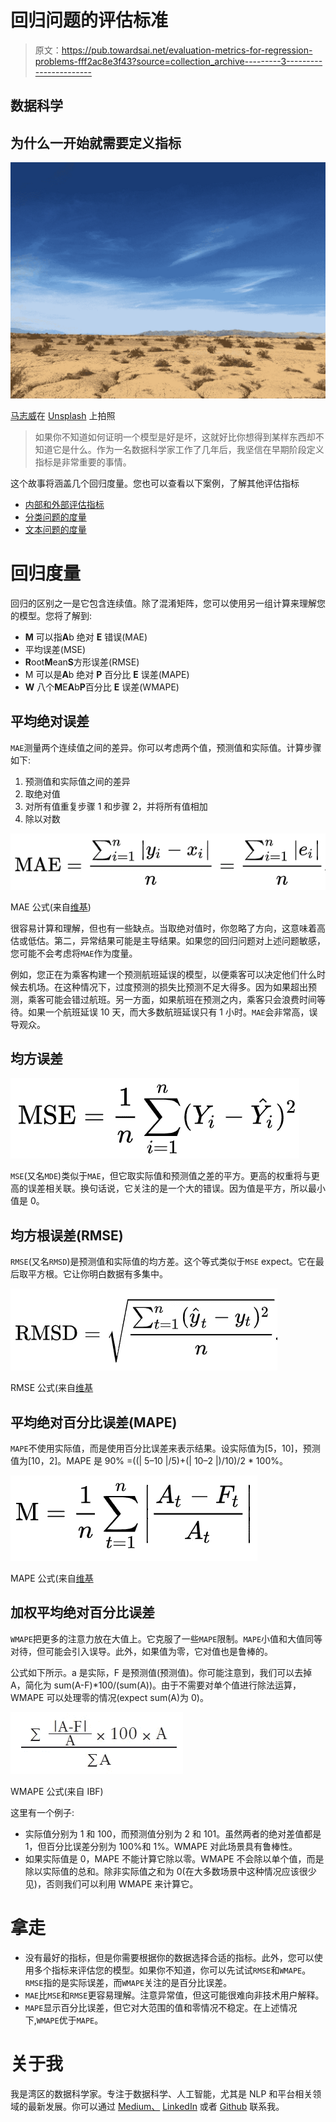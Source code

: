 # 回归问题的评估标准

> 原文：<https://pub.towardsai.net/evaluation-metrics-for-regression-problems-fff2ac8e3f43?source=collection_archive---------3----------------------->

## 数据科学

## 为什么一开始就需要定义指标

![](img/3c353a77467fcf46097debdf87f9f885.png)

[马志威](https://unsplash.com/@makcedward?utm_source=medium&utm_medium=referral)在 [Unsplash](https://unsplash.com/?utm_source=medium&utm_medium=referral) 上拍照

> 如果你不知道如何证明一个模型是好是坏，这就好比你想得到某样东西却不知道它是什么。作为一名数据科学家工作了几年后，我坚信在早期阶段定义指标是非常重要的事情。

这个故事将涵盖几个回归度量。您也可以查看以下案例，了解其他评估指标

*   [内部和外部评估指标](https://medium.com/towards-artificial-intelligence/evaluation-metrics-are-what-you-need-to-define-in-the-earlier-stage-99dbfae51472)
*   [分类问题的度量](https://medium.com/towards-artificial-intelligence/evaluation-metrics-for-classification-problems-e7442092bc5)
*   [文本问题的度量](https://medium.com/towards-artificial-intelligence/evaluation-metrics-for-textual-problems-6e881feef5ad)

# 回归度量

回归的区别之一是它包含连续值。除了混淆矩阵，您可以使用另一组计算来理解您的模型。您将了解到:

*   **M** 可以指**A**b 绝对 **E** 错误(MAE)
*   平均误差(MSE)
*   **R**oot**M**ean**S**方形误差(RMSE)
*   M 可以是**A**b 绝对 **P** 百分比 **E** 误差(MAPE)
*   **W** 八个**M**E**A**b**P**百分比 **E** 误差(WMAPE)

## 平均绝对误差

`MAE`测量两个连续值之间的差异。你可以考虑两个值，预测值和实际值。计算步骤如下:

1.  预测值和实际值之间的差异
2.  取绝对值
3.  对所有值重复步骤 1 和步骤 2，并将所有值相加
4.  除以对数

![](img/90e545d5fc69b3df7854714e2dfdc8c5.png)

MAE 公式(来自[维基](https://en.wikipedia.org/wiki/Mean_absolute_error))

很容易计算和理解，但也有一些缺点。当取绝对值时，你忽略了方向，这意味着高估或低估。第二，异常结果可能是主导结果。如果您的回归问题对上述问题敏感，您可能不会考虑将`MAE`作为度量。

例如，您正在为乘客构建一个预测航班延误的模型，以便乘客可以决定他们什么时候去机场。在这种情况下，过度预测的损失比预测不足大得多。因为如果超出预测，乘客可能会错过航班。另一方面，如果航班在预测之内，乘客只会浪费时间等待。如果一个航班延误 10 天，而大多数航班延误只有 1 小时。`MAE`会非常高，误导观众。

## 均方误差

![](img/6c2e4ad8c4dd60e42ebeabe0fdd65329.png)

`MSE`(又名`MDE`)类似于`MAE`，但它取实际值和预测值之差的平方。更高的权重将与更高的误差相关联。换句话说，它关注的是一个大的错误。因为值是平方，所以最小值是 0。

## 均方根误差(RMSE)

`RMSE`(又名`RMSD`)是预测值和实际值的均方差。这个等式类似于`MSE` expect。它在最后取平方根。它让你明白数据有多集中。

![](img/e9a5c473368000a5bcc0107207744b25.png)

RMSE 公式(来自[维基](https://en.wikipedia.org/wiki/Root-mean-square_deviation)

## 平均绝对百分比误差(MAPE)

`MAPE`不使用实际值，而是使用百分比误差来表示结果。设实际值为[5，10]，预测值为[10，2]。MAPE 是 90% =((| 5–10 |/5)+(| 10–2 |)/10)/2 * 100%。

![](img/e9e5587793a5663fcb7bd0ae6462dc68.png)

MAPE 公式(来自[维基](https://en.wikipedia.org/wiki/Mean_absolute_percentage_error)

## 加权平均绝对百分比误差

`WMAPE`把更多的注意力放在大值上。它克服了一些`MAPE`限制。`MAPE`小值和大值同等对待，但可能会引入误导。此外，如果值为零，它对值也是鲁棒的。

公式如下所示。a 是实际，F 是预测值(预测值)。你可能注意到，我们可以去掉 A，简化为 sum(A-F)*100/(sum(A))。由于不需要对单个值进行除法运算，WMAPE 可以处理零的情况(expect sum(A)为 0)。

![](img/b1345cd5f619be86e9f5b3c9e2617d33.png)

WMAPE 公式(来自 IBF)

这里有一个例子:

*   实际值分别为 1 和 100，而预测值分别为 2 和 101。虽然两者的绝对差值都是 1，但百分比误差分别为 100%和 1%。WMAPE 对此场景具有鲁棒性。
*   如果实际值是 0，MAPE 不能计算它除以零。WMAPE 不会除以单个值，而是除以实际值的总和。除非实际值之和为 0(在大多数场景中这种情况应该很少见)，否则我们可以利用 WMAPE 来计算它。

# 拿走

*   没有最好的指标，但是你需要根据你的数据选择合适的指标。此外，您可以使用多个指标来评估您的模型。如果你不知道，你可以先试试`RMSE`和`WMAPE`。`RMSE`指的是实际误差，而`WMAPE`关注的是百分比误差。
*   `MAE`比`MSE`和`RMSE`更容易理解。注意异常值，但这可能很难向非技术用户解释。
*   `MAPE`显示百分比误差，但它对大范围的值和零情况不稳定。在上述情况下,`WMAPE`优于`MAPE`。

# 关于我

我是湾区的数据科学家。专注于数据科学、人工智能，尤其是 NLP 和平台相关领域的最新发展。你可以通过 [Medium、](https://medium.com/@makcedward/) [LinkedIn](https://www.linkedin.com/in/edwardma1026) 或者 [Github](https://github.com/makcedward) 联系我。